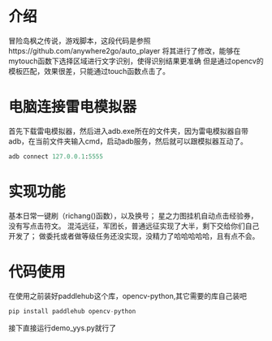 # 介绍
冒险岛枫之传说，游戏脚本，这段代码是参照https://github.com/anywhere2go/auto_player
将其进行了修改，能够在mytouch函数下选择区域进行文字识别，使得识别结果更准确
但是通过opencv的模板匹配，效果很差，只能通过touch函数点击了。

# 电脑连接雷电模拟器
首先下载雷电模拟器，然后进入adb.exe所在的文件夹，因为雷电模拟器自带adb，在当前文件夹输入cmd，启动adb服务，然后就可以跟模拟器互动了。
```python
adb connect 127.0.0.1:5555
```

# 实现功能
基本日常一键刷（richang()函数），以及换号；
星之力图挂机自动点击经验券，没有写点击符文。
混沌远征，军团长，普通远征实现了大半，剩下交给你们自己开发了；
做委托或者做等级任务还没实现，没精力了哈哈哈哈哈，且有点不会。

# 代码使用
在使用之前装好paddlehub这个库，opencv-python,其它需要的库自己装吧
```python
pip install paddlehub opencv-python
```
接下直接运行demo_yys.py就行了

